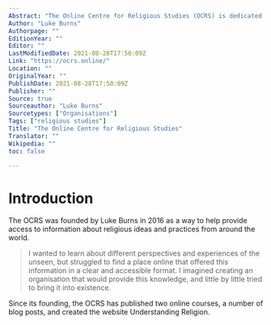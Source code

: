 ```yaml
---
Abstract: "The Online Centre for Religious Studies (OCRS) is dedicated to promoting and facilitating the academic study of religion for a wide and diverse audience."
Author: "Luke Burns"
Authorpage: ""
EditionYear: ""
Editor: ""
LastModifiedDate: 2021-08-28T17:50:09Z
Link: "https://ocrs.online/"
Location: ""
OriginalYear: ""
PublishDate: 2021-08-28T17:50:09Z
Publisher: ""
Source: true
Sourceauthor: "Luke Burns"
Sourcetypes: ["Organisations"]
Tags: ["religious studies"]
Title: "The Online Centre for Religious Studies"
Translator: ""
Wikipedia: ""
toc: false

---
```

# Introduction   
The OCRS was founded by Luke Burns in 2016 as a way to help provide access to information about religious ideas and practices from around the world.

> I wanted to learn about different perspectives and experiences of the unseen, but struggled to find a place online that offered this information in a clear and accessible format. I imagined creating an organisation that would provide this knowledge, and little by little tried to bring it into existence.

Since its founding, the OCRS has published two online courses, a number of blog posts, and created the website Understanding Religion.